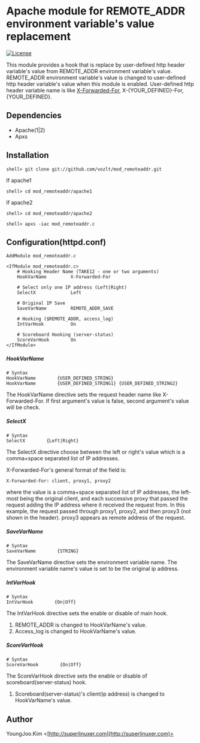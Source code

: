 Apache module for REMOTE_ADDR environment variable's value replacement
==========

[![License](http://img.shields.io/badge/license-Apache%202.0-green.svg)](http://www.apache.org/licenses/LICENSE-2.0)

This module provides a hook that is replace by user-defined http header variable's value from REMOTE_ADDR environment variable's value.
REMOTE_ADDR environment variable's value is changed to user-defined http header variable's value when this module is enabled.
User-defined http header variable name is like [X-Forwarded-For](http://en.wikipedia.org/wiki/X-Forwarded-For), X-{YOUR_DEFINED}-For, {YOUR_DEFINED}.

## Dependencies
* Apache(1|2)
* Apxs

## Installation

```
shell> git clone git://github.com/vozlt/mod_remoteaddr.git
```

If apache1
```
shell> cd mod_remoteaddr/apache1
```

If apache2
```
shell> cd mod_remoteaddr/apache2
```

```
shell> apxs -iac mod_remoteaddr.c
```

## Configuration(httpd.conf)

```ApacheConf
AddModule mod_remoteaddr.c

<IfModule mod_remoteaddr.c>
    # Hooking Header Name (TAKE12 - one or two arguments)
    HookVarName         X-Forwarded-For

    # Select only one IP address (Left|Right)
    SelectX             Left

    # Original IP Save
    SaveVarName         REMOTE_ADDR_SAVE

    # Hooking ($REMOTE_ADDR, access_log)
    IntVarHook          On

    # Scoreboard Hooking (server-status)
    ScoreVarHook        On
</IfModule>
```

##### HookVarName
````ApacheConf
# Syntax
HookVarName        {USER_DEFINED_STRING}
HookVarName        {USER_DEFINED_STRING1} {USER_DEFINED_STRING2}
````

The HookVarName directive sets the request header name like X-Forwarded-For.
If first argument's value is false, second argument's value will be check.

##### SelectX
````ApacheConf
# Syntax
SelectX        {Left|Right}
````

The SelectX directive choose between the left or right's value which is a comma+space separated list of IP addresses.

X-Forwarded-For's general format of the field is:
```
X-Forwarded-For: client, proxy1, proxy2
```
where the value is a comma+space separated list of IP addresses, the left-most being the original client,
and each successive proxy that passed the request adding the IP address where it received the request from.
In this example, the request passed through proxy1, proxy2, and then proxy3 (not shown in the header).
proxy3 appears as remote address of the request.


##### SaveVarName
````ApacheConf
# Syntax
SaveVarName        {STRING}
````

The SaveVarName directive sets the environment variable name.
The environment variable name's value is set to be the original ip address.


##### IntVarHook
````ApacheConf
# Syntax
IntVarHook        {On|Off}
````

The IntVarHook directive sets the enable or disable of main hook.
1. REMOTE_ADDR is changed to HookVarName's value.
2. Access_log is changed to HookVarName's value.


##### ScoreVarHook
````ApacheConf
# Syntax
ScoreVarHook        {On|Off}
````

The ScoreVarHook directive sets the enable or disable of scoreboard(server-status) hook.
1. Scoreboard(server-status)'s client(ip address) is changed to HookVarName's value.

## Author
YoungJoo.Kim <[http://superlinuxer.com](http://superlinuxer.com)>
